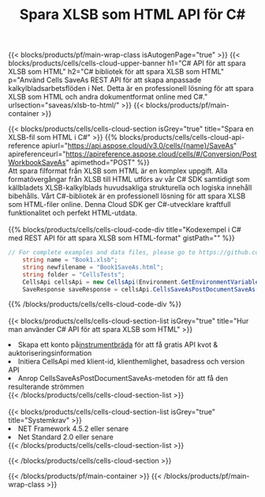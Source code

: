 ﻿---
title:  Spara XLSB som HTML API för C#
description: " Cloud API:er och SDK:er för Microsoft Excel & OpenOffice Calc. Konvertera kalkylark till fil i annat format."
url: /sv/net/saveas/xlsb-to-html/
---
{{< blocks/products/pf/main-wrap-class isAutogenPage="true" >}}
{{< blocks/products/cells/cells-cloud-upper-banner h1="C# API för att spara XLSB som HTML" h2="C# bibliotek för att spara XLSB som HTML" p="Använd Cells SaveAs REST API för att skapa anpassade kalkylbladsarbetsflöden i Net. Detta är en professionell lösning för att spara XLSB som HTML och andra dokumentformat online med C#." urlsection="saveas/xlsb-to-html/" >}}
{{< blocks/products/pf/main-container >}}

{{< blocks/products/cells/cells-cloud-section isGrey="true" title="Spara en XLSB-fil som HTML i C#" >}}
{{% blocks/products/cells/cells-cloud-api-reference apiurl="https://api.aspose.cloud/v3.0/cells/{name}/SaveAs" apireferenceurl="https://apireference.aspose.cloud/cells/#/Conversion/PostWorkbookSaveAs" apimethod="POST" %}}
<br/>
Att spara filformat från XLSB som HTML är en komplex uppgift. Alla formatövergångar från XLSB till HTML utförs av vår C# SDK samtidigt som källbladets XLSB-kalkylblads huvudsakliga strukturella och logiska innehåll bibehålls. Vårt C#-bibliotek är en professionell lösning för att spara XLSB som HTML-filer online. Denna Cloud SDK ger C#-utvecklare kraftfull funktionalitet och perfekt HTML-utdata.
<br/>
<br/>
{{% blocks/products/cells/cells-cloud-code-div title="Kodexempel i C# med REST API för att spara XLSB som HTML-format" gistPath="" %}}
  
```cs
// For complete examples and data files, please go to https://github.com/aspose-cells-cloud/aspose-cells-cloud-dotnet/
    string name = "Book1.xlsb";
    string newfilename = "Book1SaveAs.html";
    string folder = "CellsTests";
    CellsApi cellsApi = new CellsApi(Environment.GetEnvironmentVariable("ProductClientId"), Environment.GetEnvironmentVariable("ProductClientSecret"));
    SaveResponse saveResponse = cellsApi.CellsSaveAsPostDocumentSaveAs(name, null, newfilename, null,null,folder);
```
  
{{% /blocks/products/cells/cells-cloud-code-div %}}
<br/>
<br/>
{{< blocks/products/cells/cells-cloud-section-list isGrey="true" title="Hur man använder C# API för att spara XLSB som HTML" >}}
<li> Skapa ett konto på<a href="https://dashboard.aspose.cloud/">instrumentbräda</a> för att få gratis API kvot & auktoriseringsinformation</li>
<li>Initiera CellsApi med klient-id, klienthemlighet, basadress och version API</li>
<li>Anrop CellsSaveAsPostDocumentSaveAs-metoden för att få den resulterande strömmen</li>
{{< /blocks/products/cells/cells-cloud-section-list >}}
<br/>
<br/>
{{< blocks/products/cells/cells-cloud-section-list isGrey="true" title="Systemkrav" >}}
<li>NET Framework 4.5.2 eller senare</li>
<li>Net Standard 2.0 eller senare</li>
{{< /blocks/products/cells/cells-cloud-section-list >}}

{{< /blocks/products/cells/cells-cloud-section >}}

{{< /blocks/products/pf/main-container >}}
{{< /blocks/products/pf/main-wrap-class >}}
